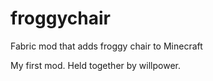 # froggychair
Fabric mod that adds froggy chair to Minecraft

My first mod. Held together by willpower.
